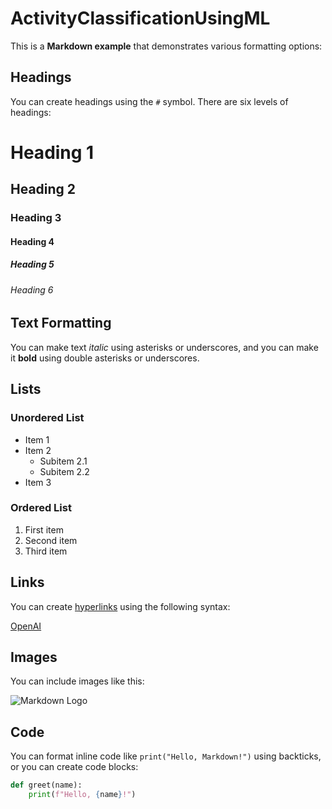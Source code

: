 # ActivityClassificationUsingML

This is a **Markdown example** that demonstrates various formatting options:

## Headings

You can create headings using the `#` symbol. There are six levels of headings:

# Heading 1
## Heading 2
### Heading 3
#### Heading 4
##### Heading 5
###### Heading 6

## Text Formatting

You can make text *italic* using asterisks or underscores, and you can make it **bold** using double asterisks or underscores.

## Lists

### Unordered List

- Item 1
- Item 2
  - Subitem 2.1
  - Subitem 2.2
- Item 3

### Ordered List

1. First item
2. Second item
3. Third item

## Links

You can create [hyperlinks](https://www.example.com) using the following syntax:

[OpenAI](https://www.openai.com)

## Images

You can include images like this:

![Markdown Logo](https://markdown-here.com/img/icon256.png)

## Code

You can format inline code like `print("Hello, Markdown!")` using backticks, or you can create code blocks:

```python
def greet(name):
    print(f"Hello, {name}!")

